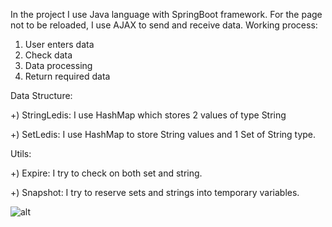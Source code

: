 In the project I use Java language with SpringBoot framework. For the page not to be reloaded, I use AJAX to send and receive data.
Working process:

1) User enters data
2) Check data
3) Data processing
4) Return required data

Data Structure:  

+) StringLedis: I use HashMap which stores 2 values of type String

+) SetLedis: I use HashMap to store String values and 1 Set of String type.

Utils:

+) Expire: I try to check on both set and string.

+) Snapshot: I try to reserve sets and strings into temporary variables.

![alt](https://firebasestorage.googleapis.com/v0/b/ledis-3458f.appspot.com/o/Untitled%20Diagram.drawio.png?alt=media&token=db8d6f0b-aab3-4740-b118-459e12362838)
